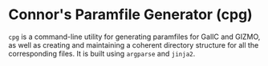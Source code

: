 # Connor's Paramfile Generator (cpg)

`cpg` is a command-line utility for generating paramfiles for GalIC and GIZMO,
as well as creating and maintaining a coherent directory structure for all the
corresponding files. It is built using `argparse` and `jinja2`.

